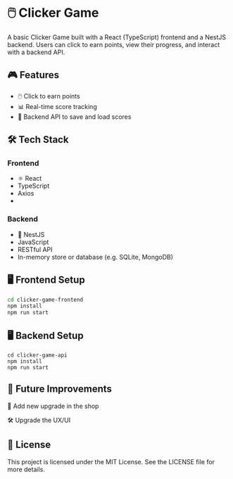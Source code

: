 # 🖱️ Clicker Game

A basic Clicker Game built with a React (TypeScript) frontend and a NestJS backend. Users can click to earn points, view their progress, and interact with a backend API.

## 🎮 Features

- 🖱️ Click to earn points
- 📊 Real-time score tracking
- 💾 Backend API to save and load scores

## 🛠️ Tech Stack

### Frontend

- ⚛️ React
- TypeScript
- Axios
- 
### Backend

- 🚀 NestJS
- JavaScript
- RESTful API
- In-memory store or database (e.g. SQLite, MongoDB)

## 🖥️ Frontend Setup

```bash
cd clicker-game-frontend
npm install
npm run start
```

## 🖥️ Backend Setup

```
cd clicker-game-api
npm install
npm run start
```

## 🧩 Future Improvements

🎯 Add new upgrade in the shop

🛠️ Upgrade the UX/UI

## 📄 License

This project is licensed under the MIT License.
See the LICENSE file for more details.
